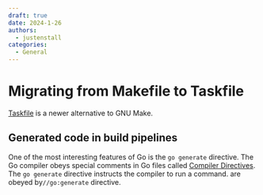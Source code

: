 ```yaml
---
draft: true
date: 2024-1-26
authors:
  - justenstall
categories:
  - General
---
```


# Migrating from Makefile to Taskfile

[Taskfile](https://taskfile.dev/) is a newer alternative to GNU Make.

## Generated code in build pipelines

One of the most interesting features of Go is the `go generate` directive. The Go compiler obeys special comments in Go files called [Compiler Directives](https://pkg.go.dev/cmd/compile#hdr-Compiler_Directives). The `go generate` directive instructs the compiler to run a command. are obeyed by`//go:generate` directive.

<!-- Talk about build pipelines and the importance of treating all build dependencies as source code -->
<!-- Generated docs, etc -->
<!-- Compare what is developer tasks vs what is build pipeline tasks -->
